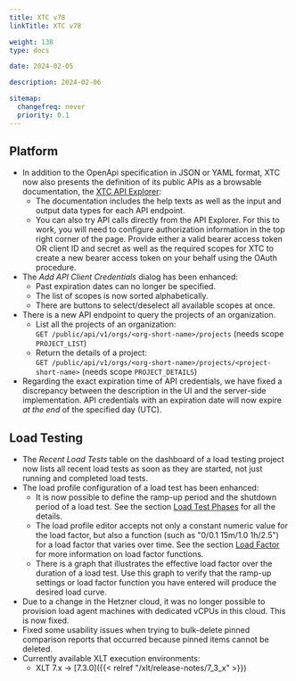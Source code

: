 ```yaml
---
title: XTC v78
linkTitle: XTC v78

weight: 138
type: docs

date: 2024-02-05

description: 2024-02-06

sitemap:
  changefreq: never
  priority: 0.1
---
```


## Platform

* In addition to the OpenApi specification in JSON or YAML format, XTC now also presents the definition of its public APIs as a browsable documentation, the [XTC API Explorer](https://xtc.xceptance.com/exploreApi):
    * The documentation includes the help texts as well as the input and output data types for each API endpoint.
    * You can also try API calls directly from the API Explorer. For this to work, you will need to configure authorization information in the top right corner of the page. Provide either a valid bearer access token OR client ID and secret as well as the required scopes for XTC to create a new bearer access token on your behalf using the OAuth procedure.
* The *Add API Client Credentials* dialog has been enhanced:
    * Past expiration dates can no longer be specified.
    * The list of scopes is now sorted alphabetically.
    * There are buttons to select/deselect all available scopes at once.
* There is a new API endpoint to query the projects of an organization.
    * List all the projects of an organization:<br>
      `GET /public/api/v1/orgs/<org-short-name>/projects` (needs scope `PROJECT_LIST`)
    * Return the details of a project:<br>
      `GET /public/api/v1/orgs/<org-short-name>/projects/<project-short-name>` (needs scope `PROJECT_DETAILS`)
* Regarding the exact expiration time of API credentials, we have fixed a discrepancy between the description in the UI and the server-side implementation. API credentials with an expiration date will now expire *at the end* of the specified day (UTC).


## Load Testing

* The *Recent Load Tests* table on the dashboard of a load testing project now lists all recent load tests as soon as they are started, not just running and completed load tests.
* The load profile configuration of a load test has been enhanced:
    * It is now possible to define the ramp-up period and the shutdown period of a load test. See the section [Load Test Phases]({{/xlt/load-testing/manual/470-load-configuration/#load-test-phases}}) for all the details.
    * The load profile editor accepts not only a constant numeric value for the load factor, but also a function (such as "0/0.1 15m/1.0 1h/2.5") for a load factor that varies over time. See the section [Load Factor]({{/xlt/load-testing/manual/470-load-configuration/#load-factor}}) for more information on load factor functions.
    * There is a graph that illustrates the effective load factor over the duration of a load test. Use this graph to verify that the ramp-up settings or load factor function you have entered will produce the desired load curve.
* Due to a change in the Hetzner cloud, it was no longer possible to provision load agent machines with dedicated vCPUs in this cloud. This is now fixed.
* Fixed some usability issues when trying to bulk-delete pinned comparison reports that occurred because pinned items cannot be deleted.
* Currently available XLT execution environments:
    * XLT 7.x → [7.3.0]({{< relref "/xlt/release-notes/7_3_x" >}})

